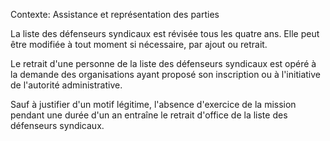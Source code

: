 Contexte: Assistance et représentation des parties

La liste des défenseurs syndicaux est révisée tous les quatre ans. Elle peut être modifiée à tout moment si nécessaire, par ajout ou retrait.

Le retrait d'une personne de la liste des défenseurs syndicaux est opéré à la demande des organisations ayant proposé son inscription ou à l'initiative de l'autorité administrative.

Sauf à justifier d'un motif légitime, l'absence d'exercice de la mission pendant une durée d'un an entraîne le retrait d'office de la liste des défenseurs syndicaux.